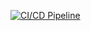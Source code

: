[![CI/CD Pipeline](https://github.com/xavelo/api-kafka-consumer/actions/workflows/ci-cd.yaml/badge.svg)](https://github.com/xavelo/api-kafka-consumer/actions/workflows/ci-cd.yaml)